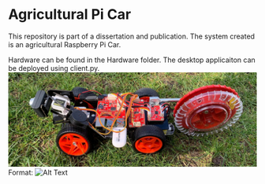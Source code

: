 # Agricultural Pi Car
This repository is part of a dissertation and publication. The system created is an agricultural Raspberry Pi Car.

Hardware can be found in the Hardware folder. The desktop applicaiton can be deployed using client.py. 
![GitHub Logo](/images/RobotonGrass1.jpg)
Format: ![Alt Text](url)
